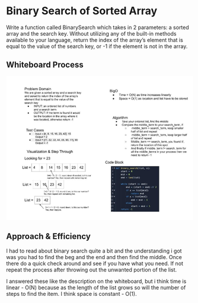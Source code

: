 # Binary Search of Sorted Array
<!-- Description of the challenge -->

Write a function called BinarySearch which takes in 2 parameters: a sorted array
and the search key. Without utilizing any of the built-in methods available to your
language, return the index of the array’s element that is equal to the value of the
search key, or -1 if the element is not in the array.

## Whiteboard Process
<!-- Embedded whiteboard image -->
![whiteboard_class_03](whiteboard_class03.jpg)


## Approach & Efficiency
<!-- What approach did you take? Discuss Why. What is the Big O space/time for this approach? -->

I had to read about binary search quite a bit and the understanding i got was you had to find the beg and the end
and then find the middle. Once there do a quick check around and see if you have what you need.
If not repeat the process after throwing out the unwanted portion of the list.

I answered these like the description on the whiteboard, but i think time is linear - O(N) because as the length of
the list grows so will the number of steps to find the item. I think space is constant - O(1).
